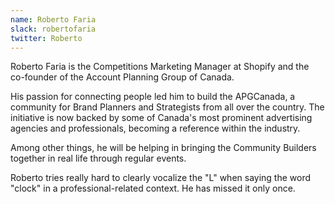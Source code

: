 ```yaml
---
name: Roberto Faria
slack: robertofaria 
twitter: Roberto
---
```


Roberto Faria is the Competitions Marketing Manager at Shopify and the co-founder of the Account Planning Group of Canada.  
  
His passion for connecting people led him to build the APGCanada, a community for Brand Planners and Strategists from all over the country. The initiative is now backed by some of Canada's most prominent advertising agencies and professionals, becoming a reference within the industry.  
  
Among other things, he will be helping in bringing the Community Builders together in real life through regular events.  
  
Roberto tries really hard to clearly vocalize the "L" when saying the word "clock" in a professional-related context. He has missed it only once.
